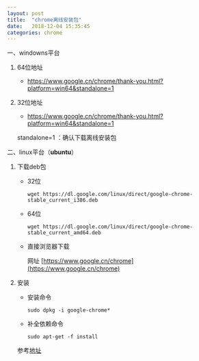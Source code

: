```yaml
---
layout: post
title:  "chrome离线安装包"
date:   2018-12-04 15:35:45
categories: chrome
---
```


一、windowns平台

   1. 64位地址

      - https://www.google.cn/chrome/thank-you.html?platform=win64&standalone=1
   
   2. 32位地址

      - https://www.google.cn/chrome/thank-you.html?platform=win64&standalone=1
     
      standalone=1 ：确认下载离线安装包    
   
二、linux平台（**ubuntu**）

   1. 下载deb包
       
      - 32位
      
        ```shell
        wget https://dl.google.com/linux/direct/google-chrome-stable_current_i386.deb
        ```
        
      - 64位
      
        ```shell
        wget https://dl.google.com/linux/direct/google-chrome-stable_current_amd64.deb 
        ```
        
      - 直接浏览器下载
      
         网址 [https://www.google.cn/chrome](https://www.google.cn/chrome)
      
        
   2. 安装
   
      - 安装命令
      
        ```shell
        sudo dpkg -i google-chrome*
        ```
        
      - 补全依赖命令
      
        ```shell
        sudo apt-get -f install 
        ```
        
      参考[地址](https://blog.csdn.net/cscrazybing/article/details/78640322)



